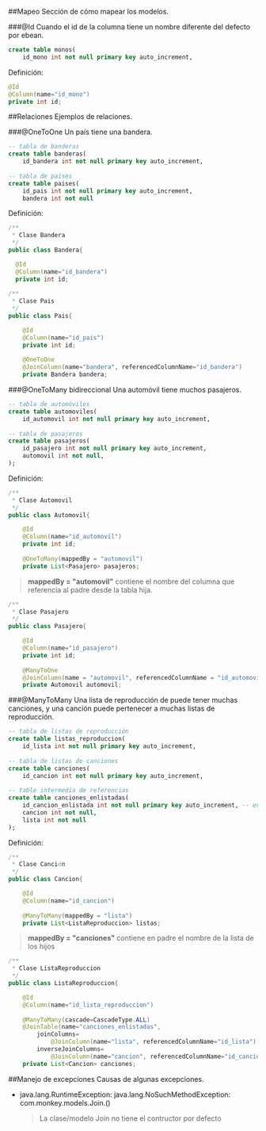 ##Mapeo
Sección de cómo mapear los modelos.

###@Id
Cuando el id de la columna tiene un nombre diferente del defecto por ebean.
```sql
create table monos(
    id_mono int not null primary key auto_increment,
```

Definición:
```java
@Id
@Column(name="id_mono")
private int id;
```


##Relaciones
Ejemplos de relaciones.

###@OneToOne
Un país tiene una bandera.
```sql
-- tabla de banderas
create table banderas(
    id_bandera int not null primary key auto_increment,
    
-- tabla de países
create table paises(
    id_pais int not null primary key auto_increment,
    bandera int not null
```

Definición:
```java
/**
 * Clase Bandera
 */
public class Bandera{

  @Id
  @Column(name="id_bandera")
  private int id;
  
/**
 * Clase Pais
 */
public class Pais{

    @Id
    @Column(name="id_pais")
    private int id;
    
    @OneToOne
    @JoinColumn(name="bandera", referencedColumnName="id_bandera")
    private Bandera bandera;
  ```

###@OneToMany bidireccional
Una automóvil tiene muchos pasajeros.
```sql
-- tabla de automóviles
create table automoviles(
    id_automovil int not null primary key auto_increment,
    
-- tabla de pasajeros
create table pasajeros(
    id_pasajero int not null primary key auto_increment,
    automovil int not null,
);
```

Definición:
```java
/**
 * Clase Automovil
 */
public class Automovil{

    @Id
    @Column(name="id_automovil")
    private int id;
    
    @OneToMany(mappedBy = "automovil")
    private List<Pasajero> pasajeros;
```

> **mappedBy = "automovil"** contiene el nombre del columna que referencia al padre desde la tabla hija.
 
```java   
/**
 * Clase Pasajero
 */
public class Pasajero{

    @Id
    @Column(name="id_pasajero")
    private int id;
    
    @ManyToOne
    @JoinColumn(name = "automovil", referencedColumnName = "id_automovil")
    private Automovil automovil;
```

###@ManyToMany 
Una lista de reproducción de puede tener muchas canciones, y una canción puede pertenecer a muchas listas de reproducción.
```sql
-- tabla de listas de reproducción
create table listas_reproduccion(
    id_lista int not null primary key auto_increment,
    
-- tabla de listas de canciones
create table canciones(
    id_cancion int not null primary key auto_increment,
    
-- table intermedia de referencias
create table canciones_enlistadas(
    id_cancion_enlistada int not null primary key auto_increment, -- evitar duplicados
    cancion int not null,
    lista int not null
);
```
Definición:
```java   
/**
 * Clase Canción
 */
public class Cancion{

    @Id
    @Column(name="id_cancion")
    
    @ManyToMany(mappedBy = "lista")
    private List<ListaReproduccion> listas;
```
> **mappedBy = "canciones"** contiene en padre el nombre de la lista de los hijos

```java 
/**
 * Clase ListaReproduccion
 */
public class ListaReproduccion{

    @Id
    @Column(name="id_lista_reproduccion")
    
    @ManyToMany(cascade=CascadeType.ALL)
    @JoinTable(name="canciones_enlistadas",
        joinColumns=
            @JoinColumn(name="lista", referencedColumnName="id_lista"),
        inverseJoinColumns=
            @JoinColumn(name="cancion", referencedColumnName="id_cancion"))
    private List<Cancion> canciones;
```

##Manejo de excepciones
Causas de algunas excepciones.

* java.lang.RuntimeException: java.lang.NoSuchMethodException: com.monkey.models.Join.<init>()

  > La clase/modelo Join no tiene el contructor por defecto
